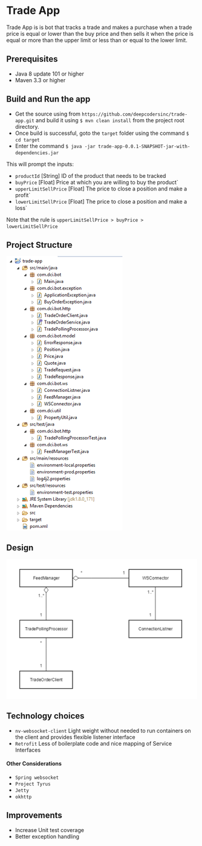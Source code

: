 # Trade App

Trade App is is bot that tracks a trade and makes a purchase when a trade price is equal or lower than the buy price and then sells it when the price is equal or more than the upper limit or less than or equal to the lower limit.

## Prerequisites
* Java 8 update 101 or higher
* Maven 3.3 or higher

## Build and Run the app

* Get the source using from `https://github.com/deepcodersinc/trade-app.git` and build it using `$ mvn clean install` from the project root directory.
* Once build is successful, goto the `target` folder using the command `$ cd target`
* Enter the command `$ java -jar trade-app-0.0.1-SNAPSHOT-jar-with-dependencies.jar`

This will prompt the inputs:
- `productId` [String] ID of the product that needs to be tracked
- `buyPrice` [Float] Price at which you are willing to buy the product`
- `upperLimitSellPrice` [Float] The price to close a position and make a profit`
- `lowerLimitSellPrice` [Float] The price to close a position and make a loss`

Note that the rule is `upperLimitSellPrice > buyPrice > lowerLimitSellPrice`

## Project Structure

![Alt text](screenshots/project-structure.png)


## Design

![Alt text](screenshots/uml.png)

## Technology choices
* `nv-websocket-client` Light weight without needed to run containers on the client and provides flexible listener interface
* `Retrofit` Less of boilerplate code and nice mapping of Service Interfaces

#### Other Considerations
* `Spring websocket`
* `Project Tyrus`
* `Jetty`
* `okhttp`

## Improvements

* Increase Unit test coverage
* Better exception handling
